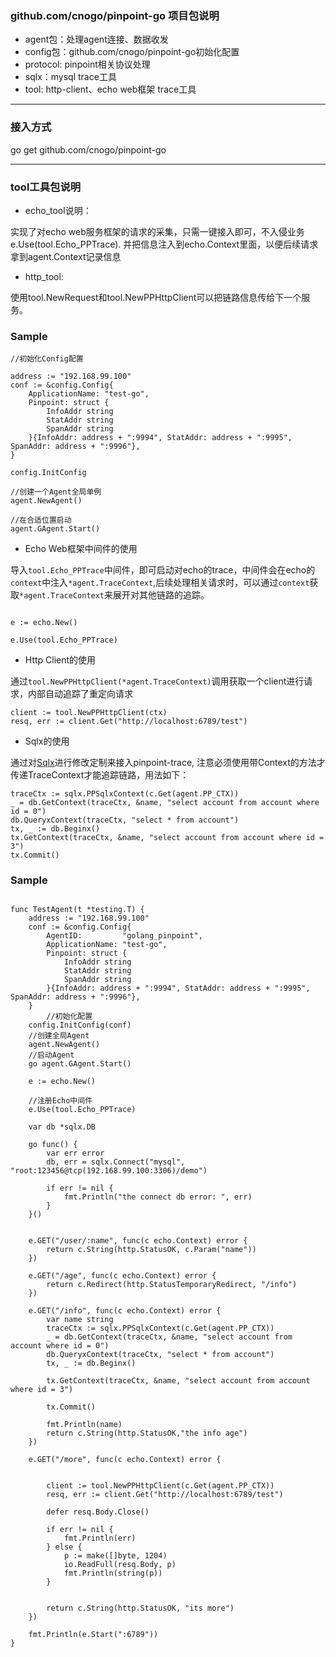 ### github.com/cnogo/pinpoint-go 项目包说明
+ agent包：处理agent连接、数据收发
+ config包：github.com/cnogo/pinpoint-go初始化配置
+ protocol: pinpoint相关协议处理
+ sqlx：mysql trace工具
+ tool: http-client、echo web框架 trace工具

---

### 接入方式

go get github.com/cnogo/pinpoint-go

--- 

### tool工具包说明

+ echo_tool说明：

实现了对echo web服务框架的请求的采集，只需一键接入即可，不入侵业务 e.Use(tool.Echo_PPTrace).
并把信息注入到echo.Context里面，以便后续请求拿到agent.Context记录信息 

+ http_tool: 

使用tool.NewRequest和tool.NewPPHttpClient可以把链路信息传给下一个服务。

### Sample

```
//初始化Config配置

address := "192.168.99.100"
conf := &config.Config{
	ApplicationName: "test-go",
	Pinpoint: struct {
		InfoAddr string
		StatAddr string
		SpanAddr string
	}{InfoAddr: address + ":9994", StatAddr: address + ":9995", SpanAddr: address + ":9996"},
}

config.InitConfig 

//创建一个Agent全局单例
agent.NewAgent()

//在合适位置启动
agent.GAgent.Start()

```

+ Echo Web框架中间件的使用

导入`tool.Echo_PPTrace`中间件，即可启动对echo的trace，中间件会在echo的`context`中注入`*agent.TraceContext`,后续处理相关请求时，可以通过`context`获取`*agent.TraceContext`来展开对其他链路的追踪。
```

e := echo.New()

e.Use(tool.Echo_PPTrace)

```

+ Http Client的使用

通过`tool.NewPPHttpClient(*agent.TraceContext)`调用获取一个client进行请求，内部自动追踪了重定向请求
```
client := tool.NewPPHttpClient(ctx)
resq, err := client.Get("http://localhost:6789/test")
```

+ Sqlx的使用

通过对[Sqlx](https://github.com/jmoiron/sqlx)进行修改定制来接入pinpoint-trace,
注意必须使用带Context的方法才传递TraceContext才能追踪链路，用法如下：
```
traceCtx := sqlx.PPSqlxContext(c.Get(agent.PP_CTX))
_ = db.GetContext(traceCtx, &name, "select account from account where id = 0")
db.QueryxContext(traceCtx, "select * from account")
tx, _ := db.Beginx()
tx.GetContext(traceCtx, &name, "select account from account where id = 3")
tx.Commit()
```

### Sample
```

func TestAgent(t *testing.T) {
	address := "192.168.99.100"
	conf := &config.Config{
		AgentID:         "golang_pinpoint",
		ApplicationName: "test-go",
		Pinpoint: struct {
			InfoAddr string
			StatAddr string
			SpanAddr string
		}{InfoAddr: address + ":9994", StatAddr: address + ":9995", SpanAddr: address + ":9996"},
	}
        //初始化配置
	config.InitConfig(conf)
	//创建全局Agent
	agent.NewAgent()
    //启动Agent
	go agent.GAgent.Start()

	e := echo.New()
	
	//注册Echo中间件
	e.Use(tool.Echo_PPTrace)

	var db *sqlx.DB

	go func() {
		var err error
		db, err = sqlx.Connect("mysql", "root:123456@tcp(192.168.99.100:3306)/demo")

		if err != nil {
			fmt.Println("the connect db error: ", err)
		}
	}()


	e.GET("/user/:name", func(c echo.Context) error {
		return c.String(http.StatusOK, c.Param("name"))
	})

	e.GET("/age", func(c echo.Context) error {
		return c.Redirect(http.StatusTemporaryRedirect, "/info")
	})

	e.GET("/info", func(c echo.Context) error {
		var name string
		traceCtx := sqlx.PPSqlxContext(c.Get(agent.PP_CTX))
		_ = db.GetContext(traceCtx, &name, "select account from account where id = 0")
		db.QueryxContext(traceCtx, "select * from account")
		tx, _ := db.Beginx()

		tx.GetContext(traceCtx, &name, "select account from account where id = 3")

		tx.Commit()

		fmt.Println(name)
		return c.String(http.StatusOK,"the info age")
	})

	e.GET("/more", func(c echo.Context) error {


		client := tool.NewPPHttpClient(c.Get(agent.PP_CTX))
		resq, err := client.Get("http://localhost:6789/test")

		defer resq.Body.Close()

		if err != nil {
			fmt.Println(err)
		} else {
			p := make([]byte, 1204)
			io.ReadFull(resq.Body, p)
			fmt.Println(string(p))
		}


		return c.String(http.StatusOK, "its more")
	})

	fmt.Println(e.Start(":6789"))
}
```